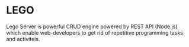 # LEGO
Lego Server is powerful CRUD engine powered by REST API (Node.js) which enable web-developers to get rid of repetitive programming tasks and activiteis.
